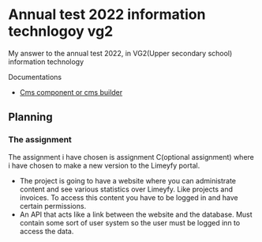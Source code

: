 # Annual test 2022 information technlogoy vg2
 My answer to the annual test 2022, in VG2(Upper secondary school) information technology

Documentations
- [Cms component or cms builder](docs/CmsBuilder.MD)


## Planning

### The assignment
The assignment i have chosen is assignment C(optional assignment) where i have chosen to make a new version to the Limeyfy portal.
- The project is going to have a website where you can administrate content and see various statistics over Limeyfy. Like projects and invoices. To access this content you have to be logged in and have certain permissions.
- An API that acts like a link between the website and the database. Must contain some sort of user system so the user must be logged inn to access the data.

